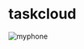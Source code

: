 # taskcloud
![myphone](https://github.com/omar2274/taskcloud/assets/148718415/5846f01f-5881-477a-8411-bf914dd7d4ac)
